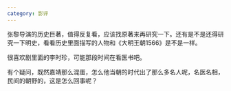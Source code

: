 ```yaml
---
category: 影评
---
```


张黎导演的历史巨著，值得反复看，应该找原著来再研究一下。还有是不是还得研究一下明史，看看历史里面描写的人物和《大明王朝1566》是不是一样。

很喜欢剧里面的李时珍，可能那段时间在看医书吧。

有个疑问，既然嘉靖那么混蛋，怎么他当朝的时代出了那么多名人呢，名医名相，民间的朝野的，这是怎么回事呢？
